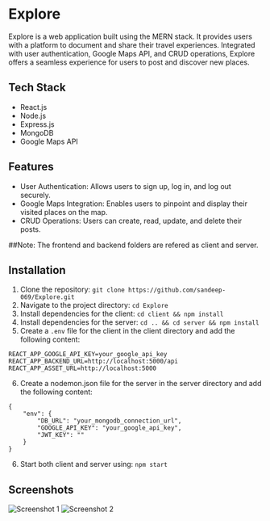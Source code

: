 # Explore

Explore is a web application built using the MERN stack. It provides users with a platform to document and share their travel experiences. Integrated with user authentication, Google Maps API, and CRUD operations, Explore offers a seamless experience for users to post and discover new places.

## Tech Stack
- React.js
- Node.js
- Express.js
- MongoDB
- Google Maps API

## Features
- User Authentication: Allows users to sign up, log in, and log out securely.
- Google Maps Integration: Enables users to pinpoint and display their visited places on the map.
- CRUD Operations: Users can create, read, update, and delete their posts.

##Note: The frontend and backend folders are refered as client and server.

## Installation
1. Clone the repository: `git clone https://github.com/sandeep-069/Explore.git`
2. Navigate to the project directory: `cd Explore`
3. Install dependencies for the client: `cd client && npm install`
4. Install dependencies for the server: `cd .. && cd server && npm install`
5. Create a `.env` file for the client in the client directory and add the following content:

```plaintext
REACT_APP_GOOGLE_API_KEY=your_google_api_key
REACT_APP_BACKEND_URL=http://localhost:5000/api
REACT_APP_ASSET_URL=http://localhost:5000
```

6. Create a nodemon.json file for the server in the server directory and add the following content:

```
{
    "env": {
        "DB_URL": "your_mongodb_connection_url",
        "GOOGLE_API_KEY": "your_google_api_key",
        "JWT_KEY": ""
    }
}
```

6. Start both client and server using: `npm start`

## Screenshots
![Screenshot 1](/images/screenshot1.png)
![Screenshot 2](/images/screenshot2.png)

